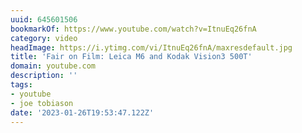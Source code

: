```yaml
---
uuid: 645601506
bookmarkOf: https://www.youtube.com/watch?v=ItnuEq26fnA
category: video
headImage: https://i.ytimg.com/vi/ItnuEq26fnA/maxresdefault.jpg
title: 'Fair on Film: Leica M6 and Kodak Vision3 500T'
domain: youtube.com
description: ''
tags:
- youtube
- joe tobiason
date: '2023-01-26T19:53:47.122Z'
---
```




